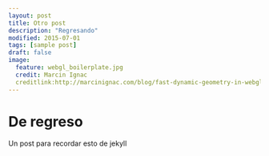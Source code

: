 ```yaml
---
layout: post
title: Otro post
description: "Regresando"
modified: 2015-07-01
tags: [sample post]
draft: false
image:
  feature: webgl_boilerplate.jpg
  credit: Marcin Ignac
  creditlink:http://marcinignac.com/blog/fast-dynamic-geometry-in-webgl/
---
```


# De regreso

Un post para recordar esto de jekyll
